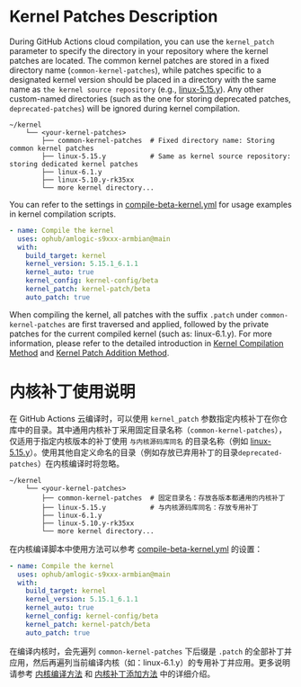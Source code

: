 # Kernel Patches Description

During GitHub Actions cloud compilation, you can use the `kernel_patch` parameter to specify the directory in your repository where the kernel patches are located. The common kernel patches are stored in a fixed directory name (`common-kernel-patches`), while patches specific to a designated kernel version should be placed in a directory with the same name as `the kernel source repository` (e.g., [linux-5.15.y](https://github.com/unifreq/linux-5.15.y)). Any other custom-named directories (such as the one for storing deprecated patches, `deprecated-patches`) will be ignored during kernel compilation.

```shell
~/kernel
    └── <your-kernel-patches>
        ├── common-kernel-patches  # Fixed directory name: Storing common kernel patches
        ├── linux-5.15.y           # Same as kernel source repository: storing dedicated kernel patches
        ├── linux-6.1.y
        ├── linux-5.10.y-rk35xx
        └── more kernel directory...
```

You can refer to the settings in [compile-beta-kernel.yml](../.github/workflows/compile-beta-kernel.yml) for usage examples in kernel compilation scripts.

```yaml
- name: Compile the kernel
  uses: ophub/amlogic-s9xxx-armbian@main
  with:
    build_target: kernel
    kernel_version: 5.15.1_6.1.1
    kernel_auto: true
    kernel_config: kernel-config/beta
    kernel_patch: kernel-patch/beta
    auto_patch: true
```

When compiling the kernel, all patches with the suffix `.patch` under `common-kernel-patches` are first traversed and applied, followed by the private patches for the current compiled kernel (such as: linux-6.1.y). For more information, please refer to the detailed introduction in [Kernel Compilation Method](https://github.com/ophub/amlogic-s9xxx-armbian/tree/main/compile-kernel) and [Kernel Patch Addition Method](https://github.com/ophub/amlogic-s9xxx-armbian/tree/main/build-armbian/documents#9-compile-armbian-kernel).

# 内核补丁使用说明

在 GitHub Actions 云编译时，可以使用 `kernel_patch` 参数指定内核补丁在你仓库中的目录。其中通用内核补丁采用固定目录名称（`common-kernel-patches`），仅适用于指定内核版本的补丁使用 `与内核源码库同名` 的目录名称（例如 [linux-5.15.y](https://github.com/unifreq/linux-5.15.y)）。使用其他自定义命名的目录（例如存放已弃用补丁的目录`deprecated-patches`）在内核编译时将忽略。

```shell
~/kernel
    └── <your-kernel-patches>
        ├── common-kernel-patches  # 固定目录名：存放各版本都通用的内核补丁
        ├── linux-5.15.y           # 与内核源码库同名：存放专用补丁
        ├── linux-6.1.y
        ├── linux-5.10.y-rk35xx
        └── more kernel directory...
```

在内核编译脚本中使用方法可以参考 [compile-beta-kernel.yml](../.github/workflows/compile-beta-kernel.yml) 的设置：

```yaml
- name: Compile the kernel
  uses: ophub/amlogic-s9xxx-armbian@main
  with:
    build_target: kernel
    kernel_version: 5.15.1_6.1.1
    kernel_auto: true
    kernel_config: kernel-config/beta
    kernel_patch: kernel-patch/beta
    auto_patch: true
```

在编译内核时，会先遍列 `common-kernel-patches` 下后缀是 `.patch` 的全部补丁并应用，然后再遍列当前编译内核（如：linux-6.1.y）的专用补丁并应用。更多说明请参考 [内核编译方法](https://github.com/ophub/amlogic-s9xxx-armbian/tree/main/compile-kernel) 和 [内核补丁添加方法](https://github.com/ophub/amlogic-s9xxx-armbian/tree/main/build-armbian/documents/README.cn.md#9-编译-armbian-内核) 中的详细介绍。
